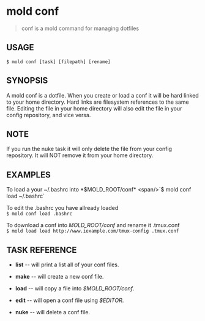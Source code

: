 mold conf  
====

> conf is a mold command for managing dotfiles  

## USAGE  
`$ mold conf [task] [filepath] [rename]`  

## SYNOPSIS  
A mold conf is a dotfile. When you create or load a conf it
will be hard linked to your home directory. Hard links are
filesystem references to the same file. Editing the file in
your home directory will also edit the file in your config
repository, and vice versa.  

## NOTE  
If you run the nuke task it will only delete the file from
your config repository. It will NOT remove it from your
home directory.  

## EXAMPLES  
To load a your ~/.bashrc into *$MOLD_ROOT/conf*  
<span/>`$ mold conf load ~/.bashrc`    

To edit the .bashrc you have allready loaded  
<span/>`$ mold conf load .bashrc`  

To download a conf into *MOLD_ROOT/conf* and rename it .tmux.conf  
<span/>`$ mold load load http://www.iexample.com/tmux-config .tmux.conf`  

## TASK REFERENCE
* **list** -- will print a list all of your conf files.  

* **make** -- will create a new conf file.

* **load** -- will copy a file into *$MOLD_ROOT/conf*.

* **edit** -- will open a conf file using *$EDITOR*.  

* **nuke** -- will delete a conf file.
